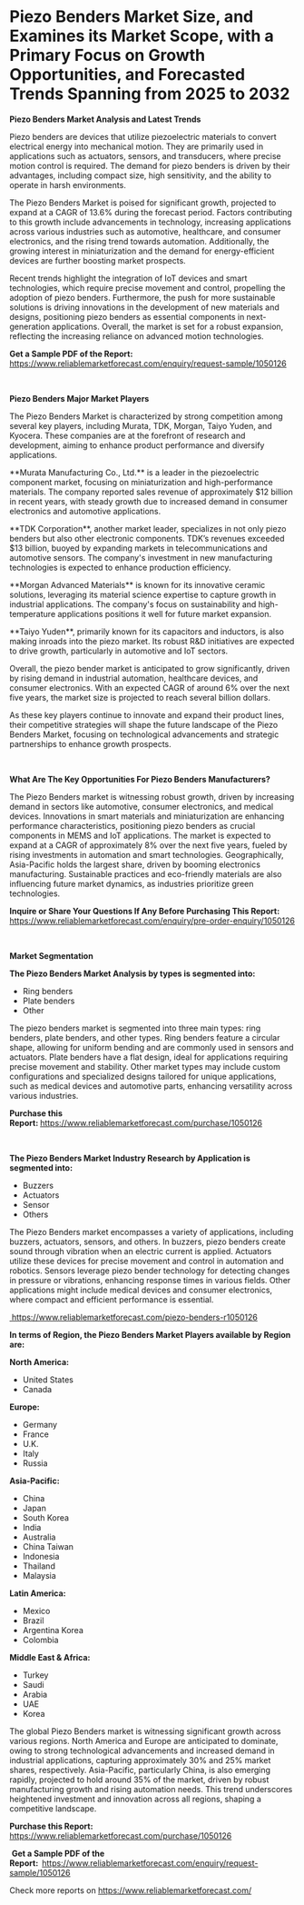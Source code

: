 <p><h1>Piezo Benders Market Size, and Examines its Market Scope, with a Primary Focus on Growth Opportunities, and Forecasted Trends Spanning from 2025 to 2032</h1></p><p><strong>Piezo Benders Market Analysis and Latest Trends</strong></p>
<p><p>Piezo benders are devices that utilize piezoelectric materials to convert electrical energy into mechanical motion. They are primarily used in applications such as actuators, sensors, and transducers, where precise motion control is required. The demand for piezo benders is driven by their advantages, including compact size, high sensitivity, and the ability to operate in harsh environments.</p><p>The Piezo Benders Market is poised for significant growth, projected to expand at a CAGR of 13.6% during the forecast period. Factors contributing to this growth include advancements in technology, increasing applications across various industries such as automotive, healthcare, and consumer electronics, and the rising trend towards automation. Additionally, the growing interest in miniaturization and the demand for energy-efficient devices are further boosting market prospects.</p><p>Recent trends highlight the integration of IoT devices and smart technologies, which require precise movement and control, propelling the adoption of piezo benders. Furthermore, the push for more sustainable solutions is driving innovations in the development of new materials and designs, positioning piezo benders as essential components in next-generation applications. Overall, the market is set for a robust expansion, reflecting the increasing reliance on advanced motion technologies.</p></p>
<p><strong>Get a Sample PDF of the Report:&nbsp;</strong> <a href="https://www.reliablemarketforecast.com/enquiry/request-sample/1050126?utm_campaign=2195&utm_medium=2&utm_source=Github&utm_content=ia&utm_term=10022025&utm_id=piezo-benders">https://www.reliablemarketforecast.com/enquiry/request-sample/1050126</a></p>
<p>&nbsp;</p>
<p><strong>Piezo Benders Major Market Players</strong></p>
<p><p>The Piezo Benders Market is characterized by strong competition among several key players, including Murata, TDK, Morgan, Taiyo Yuden, and Kyocera. These companies are at the forefront of research and development, aiming to enhance product performance and diversify applications.</p><p>**Murata Manufacturing Co., Ltd.** is a leader in the piezoelectric component market, focusing on miniaturization and high-performance materials. The company reported sales revenue of approximately $12 billion in recent years, with steady growth due to increased demand in consumer electronics and automotive applications.</p><p>**TDK Corporation**, another market leader, specializes in not only piezo benders but also other electronic components. TDK’s revenues exceeded $13 billion, buoyed by expanding markets in telecommunications and automotive sensors. The company's investment in new manufacturing technologies is expected to enhance production efficiency.</p><p>**Morgan Advanced Materials** is known for its innovative ceramic solutions, leveraging its material science expertise to capture growth in industrial applications. The company's focus on sustainability and high-temperature applications positions it well for future market expansion.</p><p>**Taiyo Yuden**, primarily known for its capacitors and inductors, is also making inroads into the piezo market. Its robust R&D initiatives are expected to drive growth, particularly in automotive and IoT sectors.</p><p>Overall, the piezo bender market is anticipated to grow significantly, driven by rising demand in industrial automation, healthcare devices, and consumer electronics. With an expected CAGR of around 6% over the next five years, the market size is projected to reach several billion dollars. </p><p>As these key players continue to innovate and expand their product lines, their competitive strategies will shape the future landscape of the Piezo Benders Market, focusing on technological advancements and strategic partnerships to enhance growth prospects.</p></p>
<p>&nbsp;</p>
<p><strong>What Are The Key Opportunities For Piezo Benders Manufacturers?</strong></p>
<p><p>The Piezo Benders market is witnessing robust growth, driven by increasing demand in sectors like automotive, consumer electronics, and medical devices. Innovations in smart materials and miniaturization are enhancing performance characteristics, positioning piezo benders as crucial components in MEMS and IoT applications. The market is expected to expand at a CAGR of approximately 8% over the next five years, fueled by rising investments in automation and smart technologies. Geographically, Asia-Pacific holds the largest share, driven by booming electronics manufacturing. Sustainable practices and eco-friendly materials are also influencing future market dynamics, as industries prioritize green technologies.</p></p>
<p><strong>Inquire or Share Your Questions If Any Before Purchasing This Report:</strong> <a href="https://www.reliablemarketforecast.com/enquiry/pre-order-enquiry/1050126?utm_campaign=2195&utm_medium=2&utm_source=Github&utm_content=ia&utm_term=10022025&utm_id=piezo-benders">https://www.reliablemarketforecast.com/enquiry/pre-order-enquiry/1050126</a></p>
<p>&nbsp;</p>
<p><strong>Market Segmentation</strong></p>
<p><strong>The Piezo Benders Market Analysis by types is segmented into:</strong></p>
<p><ul><li>Ring benders</li><li>Plate benders</li><li>Other</li></ul></p>
<p><p>The piezo benders market is segmented into three main types: ring benders, plate benders, and other types. Ring benders feature a circular shape, allowing for uniform bending and are commonly used in sensors and actuators. Plate benders have a flat design, ideal for applications requiring precise movement and stability. Other market types may include custom configurations and specialized designs tailored for unique applications, such as medical devices and automotive parts, enhancing versatility across various industries.</p></p>
<p><strong>Purchase this Report:&nbsp;</strong><a href="https://www.reliablemarketforecast.com/purchase/1050126?utm_campaign=2195&utm_medium=2&utm_source=Github&utm_content=ia&utm_term=10022025&utm_id=piezo-benders">https://www.reliablemarketforecast.com/purchase/1050126</a></p>
<p>&nbsp;</p>
<p><strong>The Piezo Benders Market Industry Research by Application is segmented into:</strong></p>
<p><ul><li>Buzzers</li><li>Actuators</li><li>Sensor</li><li>Others</li></ul></p>
<p><p>The Piezo Benders market encompasses a variety of applications, including buzzers, actuators, sensors, and others. In buzzers, piezo benders create sound through vibration when an electric current is applied. Actuators utilize these devices for precise movement and control in automation and robotics. Sensors leverage piezo bender technology for detecting changes in pressure or vibrations, enhancing response times in various fields. Other applications might include medical devices and consumer electronics, where compact and efficient performance is essential.</p></p>
<p><a href="https://www.reliablemarketforecast.com/piezo-benders-r1050126?utm_campaign=2195&utm_medium=2&utm_source=Github&utm_content=ia&utm_term=10022025&utm_id=piezo-benders">&nbsp;https://www.reliablemarketforecast.com/piezo-benders-r1050126</a></p>
<p><strong>In terms of Region, the Piezo Benders Market Players available by Region are:</strong></p>
<p>
    <p> <strong> North America: </strong>
        <ul>
            <li>United States</li>
            <li>Canada</li>
        </ul>
        </p> 
    <p> <strong> Europe: </strong>
        <ul>
            <li>Germany</li>
            <li>France</li>
            <li>U.K.</li>
            <li>Italy</li>
            <li>Russia</li>
        </ul>
        </p> 
    <p> <strong> Asia-Pacific: </strong>
        <ul>
            <li>China</li>
            <li>Japan</li>
            <li>South Korea</li>
            <li>India</li>
            <li>Australia</li>
            <li>China Taiwan</li>
            <li>Indonesia</li>
            <li>Thailand</li>
            <li>Malaysia</li>
        </ul>
        </p> 
    <p> <strong> Latin America: </strong>
        <ul>
            <li>Mexico</li>
            <li>Brazil</li>
            <li>Argentina Korea</li>
            <li>Colombia</li>
        </ul>
        </p> 
    <p> <strong> Middle East & Africa: </strong>
        <ul>
            <li>Turkey</li>
            <li>Saudi</li>
            <li>Arabia</li>
            <li>UAE</li>
            <li>Korea</li>
        </ul>
    </p>
    </p>
<p><p>The global Piezo Benders market is witnessing significant growth across various regions. North America and Europe are anticipated to dominate, owing to strong technological advancements and increased demand in industrial applications, capturing approximately 30% and 25% market shares, respectively. Asia-Pacific, particularly China, is also emerging rapidly, projected to hold around 35% of the market, driven by robust manufacturing growth and rising automation needs. This trend underscores heightened investment and innovation across all regions, shaping a competitive landscape.</p></p>
<p><strong>Purchase this Report: </strong><a href="https://www.reliablemarketforecast.com/purchase/1050126?utm_campaign=2195&utm_medium=2&utm_source=Github&utm_content=ia&utm_term=10022025&utm_id=piezo-benders">https://www.reliablemarketforecast.com/purchase/1050126</a></p>
<p>&nbsp;<strong>Get a Sample PDF of the Report:&nbsp;&nbsp;</strong><a href="https://www.reliablemarketforecast.com/enquiry/request-sample/1050126?utm_campaign=2195&utm_medium=2&utm_source=Github&utm_content=ia&utm_term=10022025&utm_id=piezo-benders">https://www.reliablemarketforecast.com/enquiry/request-sample/1050126</a></p>
<p><strong></strong></p>
<p>Check more reports on <a href="https://www.reliablemarketforecast.com/?utm_campaign=2195&utm_medium=2&utm_source=Github&utm_content=ia&utm_term=10022025&utm_id=piezo-benders">https://www.reliablemarketforecast.com/</a></p>